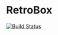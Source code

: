 # RetroBox

[![Build Status](https://travis-ci.org/shani-lr/retrobox-2.0.svg?branch=master)](https://travis-ci.org/shani-lr/retrobox-2.0)  

